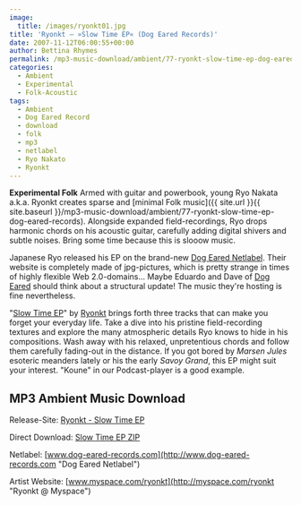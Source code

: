 ```yaml
---
image:
  title: /images/ryonkt01.jpg
title: 'Ryonkt – »Slow Time EP« (Dog Eared Records)'
date: 2007-11-12T06:00:55+00:00
author: Bettina Rhymes
permalink: /mp3-music-download/ambient/77-ryonkt-slow-time-ep-dog-eared-records
categories:
  - Ambient
  - Experimental
  - Folk-Acoustic
tags:
  - Ambient
  - Dog Eared Record
  - download
  - folk
  - mp3
  - netlabel
  - Ryo Nakato
  - Ryonkt
---
```

**Experimental Folk** Armed with guitar and powerbook, young Ryo Nakata a.k.a. Ryonkt creates sparse and [minimal Folk music]({{ site.url }}{{ site.baseurl }}/mp3-music-download/ambient/77-ryonkt-slow-time-ep-dog-eared-records). Alongside expanded field-recordings, Ryo drops harmonic chords on his acoustic guitar, carefully adding digital shivers and subtle noises. Bring some time because this is slooow music.<!--more-->

<!--adsense-->

Japanese Ryo released his EP on the brand-new [Dog Eared Netlabel](http://www.dog-eared-records.com "Dog Eared Netlabel"). Their website is completely made of jpg-pictures, which is pretty strange in times of highly flexible Web 2.0-domains... Maybe Eduardo and Dave of [Dog Eared](http://www.dog-eared-records.com/ "Dog Eared Netlabel") should think about a structural update! The music they're hosting is fine nevertheless.

"[Slow Time EP](http://dog-eared-records.com/Music/Ryonkt01/ "Slow Time EP @ Dog Eared")" by [Ryonkt](http://www.myspace.com/ryonkt "Ryonkt @ Myspace") brings forth three tracks that can make you forget your everyday life. Take a dive into his pristine field-recording textures and explore the many atmospheric details Ryo knows to hide in his compositions. Wash away with his relaxed, unpretentious chords and follow them carefully fading-out in the distance. If you got bored by _Marsen Jules_ esoteric meanders lately or his the early _Savoy Grand_, this EP might suit your interest. "Koune" in our Podcast-player is a good example.

## MP3 Ambient Music Download

Release-Site: [Ryonkt - Slow Time EP](http://dog-eared-records.com/Music/Ryonkt01/ "Ryonkt @ Dog Eared Records") 
  
Direct Download: [Slow Time EP ZIP](http://www.dog-eared-records.com/Music/Ryonkt01/Ryonkt.SlowTime01.zip "Slow Time EP ZIP")
  
Netlabel: [www.dog-eared-records.com](http://www.dog-eared-records.com "Dog Eared Netlabel")
  
Artist Website: [www.myspace.com/ryonkt](http://myspace.com/ryonkt "Ryonkt @ Myspace")